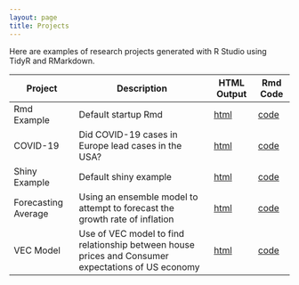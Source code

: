 ```yaml
---
layout: page
title: Projects
---
```


Here are examples of research projects generated with R Studio using TidyR and RMarkdown.

Project | Description | HTML Output | Rmd Code
--- | --- | --- | ---
Rmd Example | Default startup Rmd | [html](https://paulmbeaumont.github.io/RmdExample/) | [code](https://github.com/paulmbeaumont/RmdExample)
COVID-19 | Did COVID-19 cases in Europe lead cases in the USA? | [html](https://paulmbeaumont.github.io/CovidData/) | [code](https://github.com/paulmbeaumont/CovidData)
Shiny Example | Default shiny example | [html](https://datadogs87.shinyapps.io/shinyExample) | [code](https://github.com/datadogs87/shinyExample)
Forecasting Average | Using an ensemble model to attempt to forecast the growth rate of inflation | [html](https://github.com/CarlosBello16/CarlosBello16.github.io/blob/main/ForecastingAverage.html) | [code](https://github.com/CarlosBello16/CarlosBello16.github.io/blob/main/ForecastingAverage.Rmd)
VEC Model | Use of VEC model to find relationship between house prices and Consumer expectations of US economy | [html](https://CarlosBello16.github.io/VECM_Final/) | [code](https://github.com/CarlosBello16/VECM_Final/)
